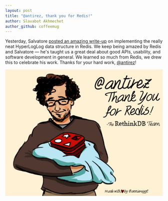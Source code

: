 ```yaml
---
layout: post
title: "@antirez, thank you for Redis!"
author: Slavabot Akhmechet
author_github: coffeemug
---
```


Yesterday, Salvatore [posted an amazing write-up][1] on implementing
the really neat HyperLogLog data structure in Redis. We keep being
amazed by Redis and Salvatore &mdash; he's taught us a great deal
about good APIs, usability, and software development in general. We
learned so much from Redis, we drew this to celebrate his work.
Thanks for your hard work, [@antirez][]!

[1]: http://antirez.com/news/75
[@antirez]: https://twitter.com/antirez

<img src='/assets/images/posts/2014-04-03-thanks-redis.jpg'>

